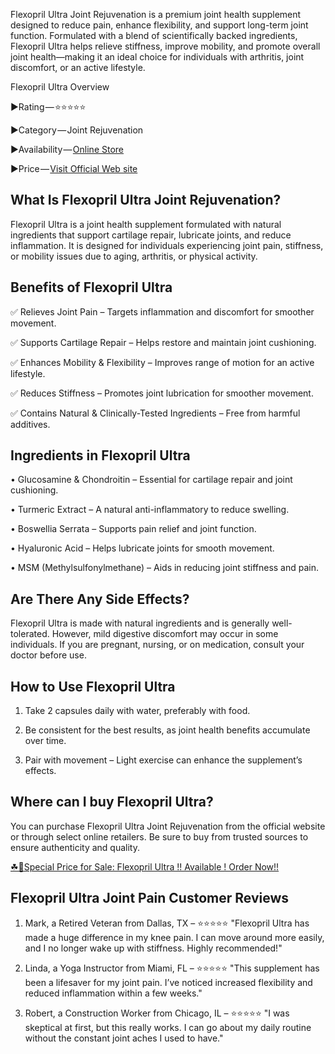 Flexopril Ultra Joint Rejuvenation is a premium joint health supplement designed to reduce pain, enhance flexibility, and support long-term joint function. Formulated with a blend of scientifically backed ingredients, Flexopril Ultra helps relieve stiffness, improve mobility, and promote overall joint health—making it an ideal choice for individuals with arthritis, joint discomfort, or an active lifestyle.

Flexopril Ultra Overview

►Rating — ⭐⭐⭐⭐⭐

►Category — Joint Rejuvenation

►Availability — [Online Store](https://atozsupplement.com/flexopril-ultra/)

►Price — [Visit Official Web site](https://atozsupplement.com/flexopril-ultra/)

## What Is Flexopril Ultra Joint Rejuvenation?

Flexopril Ultra is a joint health supplement formulated with natural ingredients that support cartilage repair, lubricate joints, and reduce inflammation. It is designed for individuals experiencing joint pain, stiffness, or mobility issues due to aging, arthritis, or physical activity.

## Benefits of Flexopril Ultra

✅ Relieves Joint Pain – Targets inflammation and discomfort for smoother movement.

✅ Supports Cartilage Repair – Helps restore and maintain joint cushioning.

✅ Enhances Mobility & Flexibility – Improves range of motion for an active lifestyle.

✅ Reduces Stiffness – Promotes joint lubrication for smoother movement.

✅ Contains Natural & Clinically-Tested Ingredients – Free from harmful additives.

## Ingredients in Flexopril Ultra

•	Glucosamine & Chondroitin – Essential for cartilage repair and joint cushioning.

•	Turmeric Extract – A natural anti-inflammatory to reduce swelling.

•	Boswellia Serrata – Supports pain relief and joint function.

•	Hyaluronic Acid – Helps lubricate joints for smooth movement.

•	MSM (Methylsulfonylmethane) – Aids in reducing joint stiffness and pain.

## Are There Any Side Effects?

Flexopril Ultra is made with natural ingredients and is generally well-tolerated. However, mild digestive discomfort may occur in some individuals. If you are pregnant, nursing, or on medication, consult your doctor before use.

## How to Use Flexopril Ultra

1.	Take 2 capsules daily with water, preferably with food.

2.	Be consistent for the best results, as joint health benefits accumulate over time.

3.	Pair with movement – Light exercise can enhance the supplement’s effects.

## Where can I buy Flexopril Ultra?

You can purchase Flexopril Ultra Joint Rejuvenation from the official website or through select online retailers. Be sure to buy from trusted sources to ensure authenticity and quality.

[☘📣Special Price for Sale: Flexopril Ultra !! Available ! Order Now!!](https://atozsupplement.com/flexopril-ultra/)

## Flexopril Ultra Joint Pain Customer Reviews

1.	Mark, a Retired Veteran from Dallas, TX – ⭐⭐⭐⭐⭐
"Flexopril Ultra has made a huge difference in my knee pain. I can move around more easily, and I no longer wake up with stiffness. Highly recommended!"

2.	Linda, a Yoga Instructor from Miami, FL – ⭐⭐⭐⭐⭐
"This supplement has been a lifesaver for my joint pain. I’ve noticed increased flexibility and reduced inflammation within a few weeks."

3.	Robert, a Construction Worker from Chicago, IL – ⭐⭐⭐⭐⭐
"I was skeptical at first, but this really works. I can go about my daily routine without the constant joint aches I used to have."

